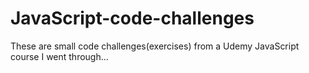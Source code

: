 # JavaScript-code-challenges
These are small code challenges(exercises) from a Udemy JavaScript course I went through...
